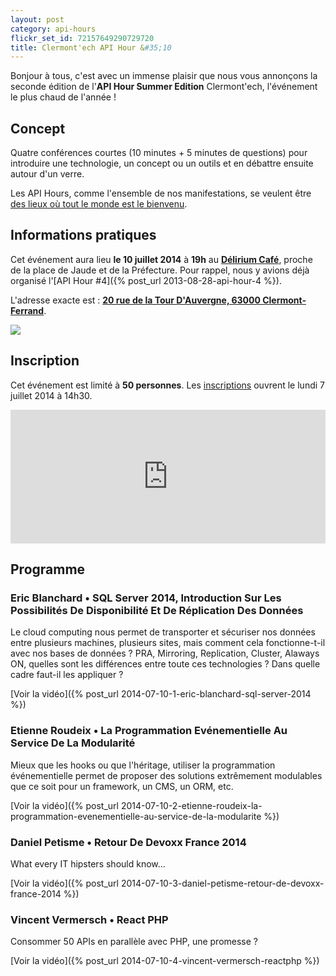 ```yaml
---
layout: post
category: api-hours
flickr_set_id: 72157649290729720
title: Clermont'ech API Hour &#35;10
---
```


Bonjour à tous, c'est avec un immense plaisir que nous vous annonçons la seconde
édition de l'**API Hour Summer Edition** Clermont'ech, l'événement le plus chaud
de l'année !


## Concept

Quatre conférences courtes (10 minutes + 5 minutes de questions) pour introduire
une technologie, un concept ou un outils et en débattre ensuite autour d'un
verre.

Les API Hours, comme l'ensemble de nos manifestations, se veulent être [des
lieux où tout le monde est le bienvenu](/code-of-conduct.html).

## Informations pratiques

Cet événement aura lieu **le 10 juillet 2014** à **19h** au [**Délirium
Café**](http://www.deliriumcafe-clermont-ferrand.com/), proche de la place de
Jaude et de la Préfecture. Pour rappel, nous y avions déjà organisé l'[API Hour
&#35;4]({% post_url 2013-08-28-api-hour-4 %}).

L'adresse exacte est : [**20 rue de la Tour D'Auvergne, 63000
Clermont-Ferrand**](https://maps.google.fr/maps?safe=active&ie=UTF-8&q=delirium+caf%C3%A9+clermont+ferrand&fb=1&gl=fr&hq=delirium+caf%C3%A9&hnear=0x47f71bdd7f2e8507:0x3994306038a06f22,Clermont-Ferrand&cid=0,0,2812037355278949465&ei=SbcdUpjJAsHt0gXGqIDIDw&ved=0CDEQrwswAA).

[![](http://maps.googleapis.com/maps/api/staticmap?center=delirium+cafe&size=600x400&sensor=false&markers=color:red|45.776314,3.083381)](https://maps.google.fr/maps?safe=active&ie=UTF-8&q=delirium+caf%C3%A9+clermont+ferrand&fb=1&gl=fr&hq=delirium+caf%C3%A9&hnear=0x47f71bdd7f2e8507:0x3994306038a06f22,Clermont-Ferrand&cid=0,0,2812037355278949465&ei=SbcdUpjJAsHt0gXGqIDIDw&ved=0CDEQrwswAA)


## Inscription

Cet événement est limité à **50 personnes**. Les
[inscriptions](http://clermontech-apihour-10.eventbrite.fr) ouvrent le lundi 7
juillet 2014 à 14h30.

<iframe src="http://www.eventbrite.com/tickets-external?eid=12164138265&amp;ref=etckt&amp;v=2" frameborder="0" height="214" width="100%" vspace="0" hspace="0" marginheight="5" marginwidth="5" scrolling="auto" allowtransparency="true">Clermont'ech Eventbrite</iframe>


## Programme

### Eric Blanchard • SQL Server 2014, Introduction Sur Les Possibilités De Disponibilité Et De Réplication Des Données

Le cloud computing nous permet de transporter et sécuriser nos données entre
plusieurs machines, plusieurs sites, mais comment cela fonctionne-t-il avec nos
bases de données ? PRA, Mirroring, Replication, Cluster, Alaways ON, quelles sont
les différences entre toute ces technologies ? Dans quelle cadre faut-il les
appliquer ?

[Voir la vidéo]({% post_url 2014-07-10-1-eric-blanchard-sql-server-2014 %})

### Etienne Roudeix • La Programmation Evénementielle Au Service De La Modularité

Mieux que les hooks ou que l'héritage, utiliser la programmation événementielle
permet de proposer des solutions extrêmement modulables que ce soit pour un
framework, un CMS, un ORM, etc.

[Voir la vidéo]({% post_url 2014-07-10-2-etienne-roudeix-la-programmation-evenementielle-au-service-de-la-modularite %})

### Daniel Petisme • Retour De Devoxx France 2014

What every IT hipsters should know...

[Voir la vidéo]({% post_url 2014-07-10-3-daniel-petisme-retour-de-devoxx-france-2014 %})

### Vincent Vermersch • React PHP

Consommer 50 APIs en parallèle avec PHP, une promesse ?

[Voir la vidéo]({% post_url 2014-07-10-4-vincent-vermersch-reactphp %})
